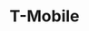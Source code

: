 ---
title: "T-Mobile"
url: /tucson/t-mobile-east-tucson-marketplace-boulevard/
shop: mobile phone
---